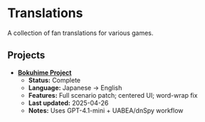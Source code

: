 # Translations

A collection of fan translations for various games.

## Projects

- **[Bokuhime Project](bokuhime/README.md)**
  - **Status:** Complete  
  - **Language:** Japanese → English  
  - **Features:** Full scenario patch; centered UI; word-wrap fix  
  - **Last updated:** 2025-04-26  
  - **Notes:** Uses GPT-4.1-mini + UABEA/dnSpy workflow  